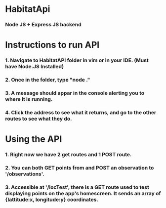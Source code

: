# HabitatApi
### Node JS + Express JS backend  

# Instructions to run API
### 1. Navigate to HabitatAPI folder in vim or in your IDE. (Must have Node.JS Installed)
### 2. Once in the folder, type "node ."
### 3. A message should appar in the console alerting you to where it is running.
### 4. Click the address to see what it returns, and go to the other routes to see what they do.

# Using the API
### 1. Right now we have 2 get routes and 1 POST route.
### 2. You can both GET points from and POST an observation to '/observations'.
### 3. Accessible at '/locTest', there is a GET route used to test displaying points on the app's homescreen. It sends an array of {lattitude:x, longitude:y} coordinates.